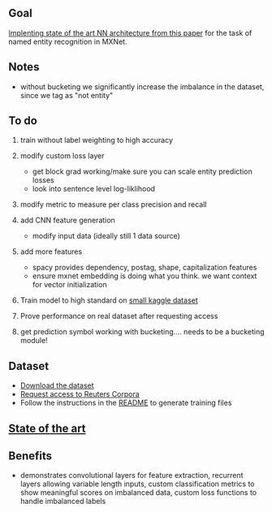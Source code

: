 ## Goal

[Implenting state of the art NN architecture from this paper](https://www.aclweb.org/anthology/Q16-1026) for the task of named entity recognition in MXNet.

## Notes

- without bucketing we significantly increase the imbalance in the dataset, since we tag as "not entity"

## To do

1. train without label weighting to high accuracy
2. modify custom loss layer

    - get block grad working/make sure you can scale entity prediction losses
    - look into sentence level log-liklihood

3. modify metric to measure per class precision and recall
4. add CNN feature generation

    - modify input data (ideally still 1 data source)

5. add more features

    - spacy provides dependency, postag, shape, capitalization features
    - ensure mxnet embedding is doing what you think. we want context for vector initialization

6. Train model to high standard on [small kaggle dataset](https://www.kaggle.com/abhinavwalia95/entity-annotated-corpus)
7. Prove performance on real dataset after requesting access
8. get prediction symbol working with bucketing.... needs to be a bucketing module!

## Dataset

- [Download the dataset](https://www.clips.uantwerpen.be/conll2003/ner.tgz)
- [Request access to Reuters Corpora](http://trec.nist.gov/data/reuters/reuters.html)
- Follow the instructions in the [README](https://www.clips.uantwerpen.be/conll2003/ner/000README) to generate training files

## [State of the art](https://aclweb.org/aclwiki/CONLL-2003_(State_of_the_art))


## Benefits

- demonstrates convolutional layers for feature extraction, recurrent layers allowing variable length inputs, custom classification metrics to show meaningful scores on imbalanced data, custom loss functions to handle imbalanced labels

